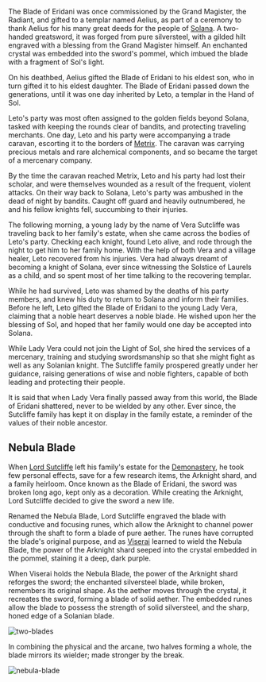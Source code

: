 The Blade of Eridani was once commissioned by the Grand Magister, the Radiant, and gifted to a templar named Aelius, as part of a ceremony to thank Aelius for his many great deeds for the people of [Solana](../world-of-rathe/solana/solana.md). A two-handed greatsword, it was forged from pure silversteel, with a gilded hilt engraved with a blessing from the Grand Magister himself. An enchanted crystal was embedded into the sword's pommel, which imbued the blade with a fragment of Sol's light.

On his deathbed, Aelius gifted the Blade of Eridani to his eldest son, who in turn gifted it to his eldest daughter. The Blade of Eridani passed down the generations, until it was one day inherited by Leto, a templar in the Hand of Sol.

Leto's party was most often assigned to the golden fields beyond Solana, tasked with keeping the rounds clear of bandits, and protecting traveling merchants. One day, Leto and his party were accompanying a trade caravan, escorting it to the borders of [Metrix](../world-of-rathe/metrix/metrix.md). The caravan was carrying precious metals and rare alchemical components, and so became the target of a mercenary company.

By the time the caravan reached Metrix, Leto and his party had lost their scholar, and were themselves wounded as a result of the frequent, violent attacks. On their way back to Solana, Leto's party was ambushed in the dead of night by bandits. Caught off guard and heavily outnumbered, he and his fellow knights fell, succumbing to their injuries.

The following morning, a young lady by the name of Vera Sutcliffe was traveling back to her family's estate, when she came across the bodies of Leto's party. Checking each knight, found Leto alive, and rode through the night to get him to her family home. With the help of both Vera and a village healer, Leto recovered from his injuries. Vera had always dreamt of becoming a knight of Solana, ever since witnessing the Solstice of Laurels as a child, and so spent most of her time talking to the recovering templar.

While he had survived, Leto was shamed by the deaths of his party members, and knew his duty to return to Solana and inform their families. Before he left, Leto gifted the Blade of Eridani to the young Lady Vera, claiming that a noble heart deserves a noble blade. He wished upon her the blessing of Sol, and hoped that her family would one day be accepted into Solana.

While Lady Vera could not join the Light of Sol, she hired the services of a mercenary, training and studying swordsmanship so that she might fight as well as any Solanian knight. The Sutcliffe family prospered greatly under her guidance, raising generations of wise and noble fighters, capable of both leading and protecting their people.

It is said that when Lady Vera finally passed away from this world, the Blade of Eridani shattered, never to be wielded by any other. Ever since, the Sutcliffe family has kept it on display in the family estate, a reminder of the values of their noble ancestor.

## Nebula Blade

When [Lord Sutcliffe](../other-characters/lord-sutcliffe.md) left his family's estate for the [Demonastery](../world-of-rathe/demonastery/demonastery.md), he took few personal effects, save for a few research items, the Arknight shard, and a family heirloom. Once known as the Blade of Eridani, the sword was broken long ago, kept only as a decoration. While creating the Arknight, Lord Sutcliffe decided to give the sword a new life.

Renamed the Nebula Blade, Lord Sutcliffe engraved the blade with conductive and focusing runes, which allow the Arknight to channel power through the shaft to form a blade of pure aether. The runes have corrupted the blade's original purpose, and as [Viserai](../heroes-of-rathe/viserai-about.md) learned to wield the Nebula Blade, the power of the Arknight shard seeped into the crystal embedded in the pommel, staining it a deep, dark purple.

When Viserai holds the Nebula Blade, the power of the Arknight shard reforges the sword; the enchanted silversteel blade, while broken, remembers its original shape. As the aether moves through the crystal, it recreates the sword, forming a blade of solid aether. The embedded runes allow the blade to possess the strength of solid silversteel, and the sharp, honed edge of a Solanian blade.

<img src="https://d2hl7maqck52px.cloudfront.net/weapons/two-blades.webp" alt="two-blades" class="center">

In combining the physical and the arcane, two halves forming a whole, the blade mirrors its wielder; made stronger by the break.

<img src="https://d2hl7maqck52px.cloudfront.net/weapons/nebula-blade.webp" alt="nebula-blade" class="center">
